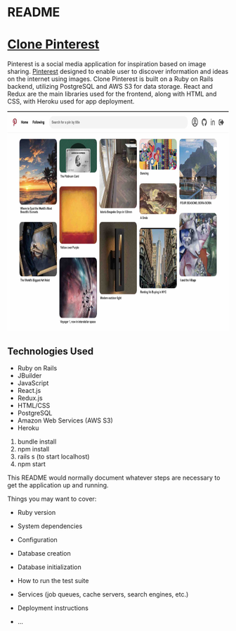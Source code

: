 # README

# [Clone Pinterest](https://clone-pinterest.herokuapp.com/#/) 
Pinterest is a social media application for inspiration based on image sharing. [Pinterest](https://www.pinterest.com/) designed to enable user to discover information and ideas on the internet using images.
Clone Pinterest is built on a Ruby on Rails backend, utilizing PostgreSQL and AWS S3 for data storage. React and Redux are the main libraries used for the frontend, along with HTML and CSS, with Heroku used for app deployment.

<p align='center'>
    <img src='./app/assets/images/clonePinterest.jpg' height='500'>
</p>

## Technologies Used
* Ruby on Rails
* JBuilder
* JavaScript
* React.js
* Redux.js
* HTML/CSS
* PostgreSQL
* Amazon Web Services (AWS S3)
* Heroku



1. bundle install
2. npm install 
3. rails s (to start localhost)
3. npm start

This README would normally document whatever steps are necessary to get the
application up and running.

Things you may want to cover:

* Ruby version

* System dependencies

* Configuration

* Database creation

* Database initialization

* How to run the test suite

* Services (job queues, cache servers, search engines, etc.)

* Deployment instructions
  

* ...


